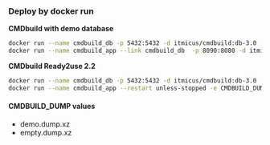 ### Deploy by docker run
**CMDbuild with demo database**  
```bash
docker run --name cmdbuild_db -p 5432:5432 -d itmicus/cmdbuild:db-3.0
docker run --name cmdbuild_app --link cmdbuild_db  -p 8090:8080 -d itmicus/cmdbuild:app-3.3
```

**CMDbuild Ready2use 2.2**  
```bash  
docker run --name cmdbuild_db -p 5432:5432 -d itmicus/cmdbuild:db-3.0
docker run --name cmdbuild_app --restart unless-stopped -e CMDBUILD_DUMP="ready2use_demo.dump.xz" --link cmdbuild_db  -p 8090:8080 -d itmicus/cmdbuild:r2u-2.0-3.3
```  

#### CMDBUILD_DUMP values
* demo.dump.xz
* empty.dump.xz
